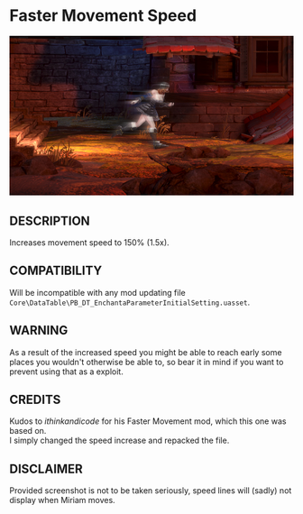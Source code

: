 # Faster Movement Speed

![](thumbnail.jpg)

## DESCRIPTION

Increases movement speed to 150% (1.5x).

## COMPATIBILITY

Will be incompatible with any mod updating file `Core\DataTable\PB_DT_EnchantaParameterInitialSetting.uasset`.

## WARNING

As a result of the increased speed you might be able to reach early some places you wouldn't otherwise be able to, so bear it in mind if you want to prevent using that as a exploit.

## CREDITS

Kudos to _ithinkandicode_ for his Faster Movement mod, which this one was based on.  
I simply changed the speed increase and repacked the file.

## DISCLAIMER

Provided screenshot is not to be taken seriously, speed lines will (sadly) not display when Miriam moves.
